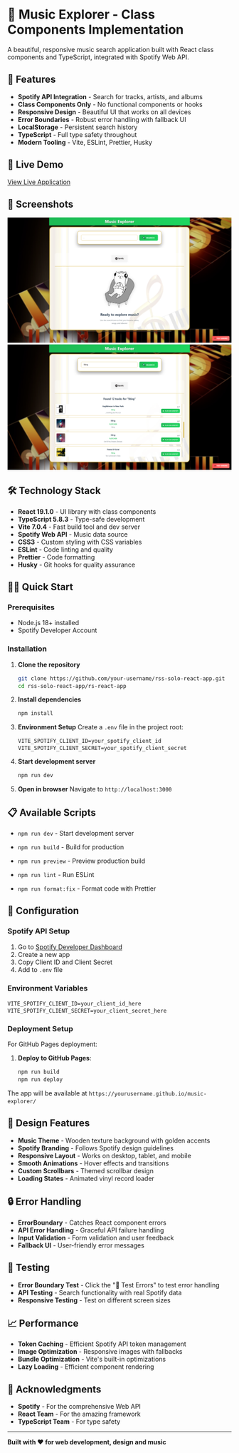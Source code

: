 # 🎵 Music Explorer - Class Components Implementation

A beautiful, responsive music search application built with React class components and TypeScript, integrated with Spotify Web API.

## 🌟 Features

- **Spotify API Integration** - Search for tracks, artists, and albums
- **Class Components Only** - No functional components or hooks
- **Responsive Design** - Beautiful UI that works on all devices
- **Error Boundaries** - Robust error handling with fallback UI
- **LocalStorage** - Persistent search history
- **TypeScript** - Full type safety throughout
- **Modern Tooling** - Vite, ESLint, Prettier, Husky

## 🚀 Live Demo

[View Live Application](https://ilonagold.github.io/music-explorer/)

## 📱 Screenshots

![Initial State](https://github.com/ilonaGold/hosted-assets/blob/main/music-explorer-initial.png)
![Search Results](https://github.com/ilonaGold/hosted-assets/blob/main/music-explorer-results.png)

## 🛠️ Technology Stack

- **React 19.1.0** - UI library with class components
- **TypeScript 5.8.3** - Type-safe development
- **Vite 7.0.4** - Fast build tool and dev server
- **Spotify Web API** - Music data source
- **CSS3** - Custom styling with CSS variables
- **ESLint** - Code linting and quality
- **Prettier** - Code formatting
- **Husky** - Git hooks for quality assurance

## 🏃‍♂️ Quick Start

### Prerequisites

- Node.js 18+ installed
- Spotify Developer Account

### Installation

1. **Clone the repository**

   ```bash
   git clone https://github.com/your-username/rss-solo-react-app.git
   cd rss-solo-react-app/rs-react-app
   ```

2. **Install dependencies**

   ```bash
   npm install
   ```

3. **Environment Setup**
   Create a `.env` file in the project root:

   ```env
   VITE_SPOTIFY_CLIENT_ID=your_spotify_client_id
   VITE_SPOTIFY_CLIENT_SECRET=your_spotify_client_secret
   ```

4. **Start development server**

   ```bash
   npm run dev
   ```

5. **Open in browser**
   Navigate to `http://localhost:3000`

## 📋 Available Scripts

- `npm run dev` - Start development server
- `npm run build` - Build for production
- `npm run preview` - Preview production build
- `npm run lint` - Run ESLint

- `npm run format:fix` - Format code with Prettier

## 🔧 Configuration

### Spotify API Setup

1. Go to [Spotify Developer Dashboard](https://developer.spotify.com/dashboard)
2. Create a new app
3. Copy Client ID and Client Secret
4. Add to `.env` file

### Environment Variables

```env
VITE_SPOTIFY_CLIENT_ID=your_client_id_here
VITE_SPOTIFY_CLIENT_SECRET=your_client_secret_here
```

### Deployment Setup

For GitHub Pages deployment:

1. **Deploy to GitHub Pages**:
   ```bash
   npm run build
   npm run deploy
   ```

The app will be available at `https://yourusername.github.io/music-explorer/`

## 🎨 Design Features

- **Music Theme** - Wooden texture background with golden accents
- **Spotify Branding** - Follows Spotify design guidelines
- **Responsive Layout** - Works on desktop, tablet, and mobile
- **Smooth Animations** - Hover effects and transitions
- **Custom Scrollbars** - Themed scrollbar design
- **Loading States** - Animated vinyl record loader

## 🔒 Error Handling

- **ErrorBoundary** - Catches React component errors
- **API Error Handling** - Graceful API failure handling
- **Input Validation** - Form validation and user feedback
- **Fallback UI** - User-friendly error messages

## 🧪 Testing

- **Error Boundary Test** - Click the "🚨 Test Errors" to test error handling
- **API Testing** - Search functionality with real Spotify data
- **Responsive Testing** - Test on different screen sizes

## 📈 Performance

- **Token Caching** - Efficient Spotify API token management
- **Image Optimization** - Responsive images with fallbacks
- **Bundle Optimization** - Vite's built-in optimizations
- **Lazy Loading** - Efficient component rendering

## 🙏 Acknowledgments

- **Spotify** - For the comprehensive Web API
- **React Team** - For the amazing framework
- **TypeScript Team** - For type safety

---

**Built with ❤️ for web development, design and music**
